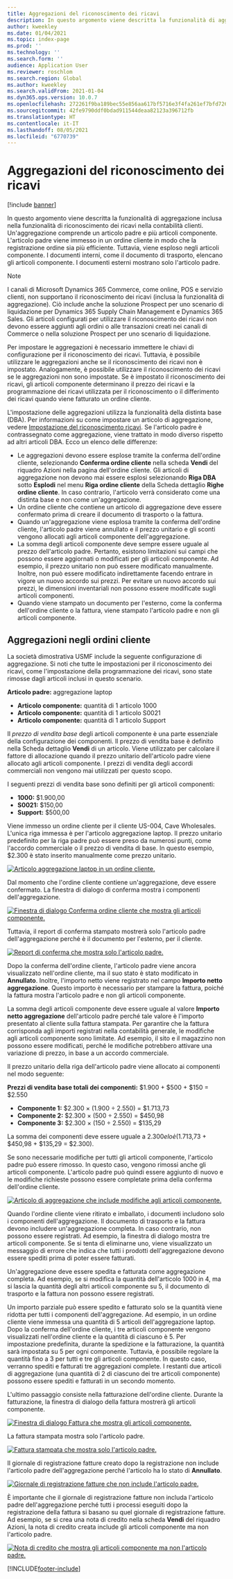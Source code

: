 ```yaml
---
title: Aggregazioni del riconoscimento dei ricavi
description: In questo argomento viene descritta la funzionalità di aggregazione inclusa nella funzionalità di riconoscimento dei ricavi nella contabilità clienti. Un'aggregazione comprende un articolo padre e più articoli componente.
author: kweekley
ms.date: 01/04/2021
ms.topic: index-page
ms.prod: ''
ms.technology: ''
ms.search.form: ''
audience: Application User
ms.reviewer: roschlom
ms.search.region: Global
ms.author: kweekley
ms.search.validFrom: 2021-01-04
ms.dyn365.ops.version: 10.0.7
ms.openlocfilehash: 272261f9ba189bec55e856aa617bf5716e3f4fa261ef7bfd7269184a09a51a2b
ms.sourcegitcommit: 42fe9790ddf0bdad911544deaa82123a396712fb
ms.translationtype: HT
ms.contentlocale: it-IT
ms.lasthandoff: 08/05/2021
ms.locfileid: "6770739"
---
```

# <a name="revenue-recognition-bundles"></a>Aggregazioni del riconoscimento dei ricavi

[!include [banner](../includes/banner.md)]

In questo argomento viene descritta la funzionalità di aggregazione inclusa nella funzionalità di riconoscimento dei ricavi nella contabilità clienti. Un'aggregazione comprende un articolo padre e più articoli componente. L'articolo padre viene immesso in un ordine cliente in modo che la registrazione ordine sia più efficiente. Tuttavia, viene esploso negli articoli componente. I documenti interni, come il documento di trasporto, elencano gli articoli componente. I documenti esterni mostrano solo l'articolo padre.

> [!NOTE]
> I canali di Microsoft Dynamics 365 Commerce, come online, POS e servizio clienti, non supportano il riconoscimento dei ricavi (inclusa la funzionalità di aggregazione). Ciò include anche la soluzione Prospect per uno scenario di liquidazione per Dynamics 365 Supply Chain Management e Dynamics 365 Sales. Gli articoli configurati per utilizzare il riconoscimento dei ricavi non devono essere aggiunti agli ordini o alle transazioni creati nei canali di Commerce o nella soluzione Prospect per uno scenario di liquidazione.

Per impostare le aggregazioni è necessario immettere le chiavi di configurazione per il riconoscimento dei ricavi. Tuttavia, è possibile utilizzare le aggregazioni anche se il riconoscimento dei ricavi non è impostato. Analogamente, è possibile utilizzare il riconoscimento dei ricavi se le aggregazioni non sono impostate. Se è impostato il riconoscimento dei ricavi, gli articoli componente determinano il prezzo dei ricavi e la programmazione dei ricavi utilizzata per il riconoscimento o il differimento dei ricavi quando viene fatturato un ordine cliente.

L'impostazione delle aggregazioni utilizza la funzionalità della distinta base (DBA). Per informazioni su come impostare un articolo di aggregazione, vedere [Impostazione del riconoscimento ricavi](revenue-recognition-setup.md). Se l'articolo padre è contrassegnato come aggregazione, viene trattato in modo diverso rispetto ad altri articoli DBA. Ecco un elenco delle differenze:

- Le aggregazioni devono essere esplose tramite la conferma dell'ordine cliente, selezionando **Conferma ordine cliente** nella scheda **Vendi** del riquadro Azioni nella pagina dell'ordine cliente. Gli articoli di aggregazione non devono mai essere esplosi selezionando **Riga DBA** sotto **Esplodi** nel menu **Riga ordine cliente** della Scheda dettaglio **Righe ordine cliente**. In caso contrario, l'articolo verrà considerato come una distinta base e non come un'aggregazione.
- Un ordine cliente che contiene un articolo di aggregazione deve essere confermato prima di creare il documento di trasporto o la fattura.
- Quando un'aggregazione viene esplosa tramite la conferma dell'ordine cliente, l'articolo padre viene annullato e il prezzo unitario e gli sconti vengono allocati agli articoli componente dell'aggregazione.
- La somma degli articoli componente deve sempre essere uguale al prezzo dell'articolo padre. Pertanto, esistono limitazioni sui campi che possono essere aggiornati o modificati per gli articoli componente. Ad esempio, il prezzo unitario non può essere modificato manualmente. Inoltre, non può essere modificato indirettamente facendo entrare in vigore un nuovo accordo sui prezzi. Per evitare un nuovo accordo sui prezzi, le dimensioni inventariali non possono essere modificate sugli articoli componenti.
- Quando viene stampato un documento per l'esterno, come la conferma dell'ordine cliente o la fattura, viene stampato l'articolo padre e non gli articoli componente.

## <a name="bundles-on-sales-orders"></a>Aggregazioni negli ordini cliente

La società dimostrativa USMF include la seguente configurazione di aggregazione. Si noti che tutte le impostazioni per il riconoscimento dei ricavi, come l'impostazione della programmazione dei ricavi, sono state rimosse dagli articoli inclusi in questo scenario.

**Articolo padre:** aggregazione laptop

- **Articolo componente:** quantità di 1 articolo 1000
- **Articolo componente:** quantità di 1 articolo S0021
- **Articolo componente:** quantità di 1 articolo Support

Il *prezzo di vendita base* degli articoli componente è una parte essenziale della configurazione dei componenti. Il prezzo di vendita base è definito nella Scheda dettaglio **Vendi** di un articolo. Viene utilizzato per calcolare il fattore di allocazione quando il prezzo unitario dell'articolo padre viene allocato agli articoli componente. I prezzi di vendita degli accordi commerciali non vengono mai utilizzati per questo scopo.

I seguenti prezzi di vendita base sono definiti per gli articoli componenti:

- **1000:** $1.900,00
- **S0021:** $150,00
- **Support:** $500,00

Viene immesso un ordine cliente per il cliente US-004, Cave Wholesales. L'unica riga immessa è per l'articolo aggregazione laptop. Il prezzo unitario predefinito per la riga padre può essere preso da numerosi punti, come l'accordo commerciale o il prezzo di vendita di base. In questo esempio, $2.300 è stato inserito manualmente come prezzo unitario.

[![Articolo aggregazione laptop in un ordine cliente.](./media/bundle-01.png)](./media/bundle-01.png)

Dal momento che l'ordine cliente contiene un'aggregazione, deve essere confermato. La finestra di dialogo di conferma mostra i componenti dell'aggregazione.

[![Finestra di dialogo Conferma ordine cliente che mostra gli articoli componente.](./media/bundle-02.png)](./media/bundle-02.png)

Tuttavia, il report di conferma stampato mostrerà solo l'articolo padre dell'aggregazione perché è il documento per l'esterno, per il cliente.

[![Report di conferma che mostra solo l'articolo padre.](./media/bundle-03.png)](./media/bundle-03.png)

Dopo la conferma dell'ordine cliente, l'articolo padre viene ancora visualizzato nell'ordine cliente, ma il suo stato è stato modificato in **Annullato**. Inoltre, l'importo netto viene registrato nel campo **Importo netto aggregazione**. Questo importo è necessario per stampare la fattura, poiché la fattura mostra l'articolo padre e non gli articoli componente.

La somma degli articoli componente deve essere uguale al valore **Importo netto aggregazione** dell'articolo padre perché tale valore è l'importo presentato al cliente sulla fattura stampata. Per garantire che la fattura corrisponda agli importi registrati nella contabilità generale, le modifiche agli articoli componente sono limitate. Ad esempio, il sito e il magazzino non possono essere modificati, perché le modifiche potrebbero attivare una variazione di prezzo, in base a un accordo commerciale.

Il prezzo unitario della riga dell'articolo padre viene allocato ai componenti nel modo seguente:

**Prezzi di vendita base totali dei componenti:** $1.900 + $500 + $150 = $2.550

- **Componente 1:** $2.300 × (1.900 ÷ 2.550) = $1.713,73
- **Componente 2:** $2.300 × (500 ÷ 2.550) = $450,98
- **Componente 3:** $2.300 × (150 ÷ 2.550) = $135,29

La somma dei componenti deve essere uguale a $2.300 e lo è ($1.713,73 + $450,98 + $135,29 = $2.300).

Se sono necessarie modifiche per tutti gli articoli componente, l'articolo padre può essere rimosso. In questo caso, vengono rimossi anche gli articoli componente. L'articolo padre può quindi essere aggiunto di nuovo e le modifiche richieste possono essere completate prima della conferma dell'ordine cliente.

[![Articolo di aggregazione che include modifiche agli articoli componente.](./media/bundle-04.png)](./media/bundle-04.png)

Quando l'ordine cliente viene ritirato e imballato, i documenti includono solo i componenti dell'aggregazione. Il documento di trasporto e la fattura devono includere un'aggregazione completa. In caso contrario, non possono essere registrati. Ad esempio, la finestra di dialogo mostra tre articoli componente. Se si tenta di eliminarne uno, viene visualizzato un messaggio di errore che indica che tutti i prodotti dell'aggregazione devono essere spediti prima di poter essere fatturati.

Un'aggregazione deve essere spedita e fatturata come aggregazione completa. Ad esempio, se si modifica la quantità dell'articolo 1000 in 4, ma si lascia la quantità degli altri articoli componente su 5, il documento di trasporto e la fattura non possono essere registrati.

Un importo parziale può essere spedito e fatturato solo se la quantità viene ridotta per tutti i componenti dell'aggregazione. Ad esempio, in un ordine cliente viene immessa una quantità di 5 articoli dell'aggregazione laptop. Dopo la conferma dell'ordine cliente, i tre articoli componente vengono visualizzati nell'ordine cliente e la quantità di ciascuno è 5. Per impostazione predefinita, durante la spedizione e la fatturazione, la quantità sarà impostata su 5 per ogni componente. Tuttavia, è possibile regolare la quantità fino a 3 per tutti e tre gli articoli componente. In questo caso, verranno spediti e fatturati tre aggregazioni complete. I restanti due articoli di aggregazione (una quantità di 2 di ciascuno dei tre articoli componente) possono essere spediti e fatturati in un secondo momento.

L'ultimo passaggio consiste nella fatturazione dell'ordine cliente. Durante la fatturazione, la finestra di dialogo della fattura mostrerà gli articoli componente.

[![Finestra di dialogo Fattura che mostra gli articoli componente.](./media/bundle-06.png)](./media/bundle-06.png)

La fattura stampata mostra solo l'articolo padre.
 
[![Fattura stampata che mostra solo l'articolo padre.](./media/bundle-07.png)](./media/bundle-07.png)

Il giornale di registrazione fatture creato dopo la registrazione non include l'articolo padre dell'aggregazione perché l'articolo ha lo stato di **Annullato**.

[![Giornale di registrazione fatture che non include l'articolo padre.](./media/bundle-08.png)](./media/bundle-08.png)

È importante che il giornale di registrazione fatture non includa l'articolo padre dell'aggregazione perché tutti i processi eseguiti dopo la registrazione della fattura si basano su quel giornale di registrazione fatture. Ad esempio, se si crea una nota di credito nella scheda **Vendi** del riquadro Azioni, la nota di credito creata include gli articoli componente ma non l'articolo padre.

[![Nota di credito che mostra gli articoli componente ma non l'articolo padre.](./media/bundle-09.png)](./media/bundle-09.png)


[!INCLUDE[footer-include](../../includes/footer-banner.md)]